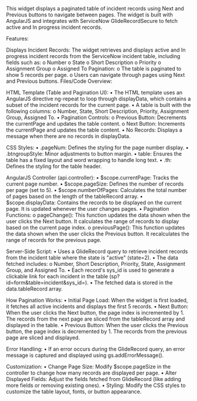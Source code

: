 This widget displays a paginated table of incident records using Next and Previous buttons to navigate between pages. The widget is built with AngularJS and integrates with ServiceNow GlideRecordSecure to fetch active and In progress incident records.

Features:

Displays Incident Records: The widget retrieves and displays active and In progress incident records from the ServiceNow incident table, including fields such as:
o Number
o State
o Short Description
o Priority
o Assignment Group
o Assigned To
Pagination:
o The table is paginated to show 5 records per page.
o Users can navigate through pages using Next and Previous buttons.
Files/Code Overview:

HTML Template (Table and Pagination UI):
• The HTML template uses an AngularJS directive ng-repeat to loop through displayData, which contains a subset of the incident records for the current page.
• A table is built with the following columns:
o Number, State, Short Description, Priority, Assignment Group, Assigned To.
• Pagination Controls:
o Previous Button: Decrements the currentPage and updates the table content.
o Next Button: Increments the currentPage and updates the table content.
• No Records: Displays a message when there are no records in displayData.

CSS Styles:
• .pageNum: Defines the styling for the page number display.
• .btngroupStyle: Minor adjustments to button margin.
• table: Ensures the table has a fixed layout and word wrapping to handle long text.
• .th: Defines the styling for the table header.

AngularJS Controller (api.controller):
• $scope.currentPage: Tracks the current page number.
• $scope.pageSize: Defines the number of records per page (set to 5).
• $scope.numberOfPages: Calculates the total number of pages based on the length of the tableRecord array.
• $scope.displayData: Contains the records to be displayed on the current page. It is updated whenever the user changes pages.
• Pagination Functions:
o pageChange(): This function updates the data shown when the user clicks the Next button. It calculates the range of records to display based on the current page index.
o previousPage(): This function updates the data shown when the user clicks the Previous button. It recalculates the range of records for the previous page.

Server-Side Script:
• Uses a GlideRecord query to retrieve incident records from the incident table where the state is "active" (state=2).
• The data fetched includes:
o Number, Short Description, Priority, State, Assignment Group, and Assigned To.
• Each record's sys_id is used to generate a clickable link for each incident in the table (sp?id=form&table=incident&sys_id=).
• The fetched data is stored in the data.tableRecord array.

How Pagination Works:
• Initial Page Load: When the widget is first loaded, it fetches all active incidents and displays the first 5 records.
• Next Button: When the user clicks the Next button, the page index is incremented by 1. The records from the next page are sliced from the tableRecord array and displayed in the table.
• Previous Button: When the user clicks the Previous button, the page index is decremented by 1. The records from the previous page are sliced and displayed.

Error Handling:
• If an error occurs during the GlideRecord query, an error message is captured and displayed using gs.addErrorMessage().

Customization:
• Change Page Size: Modify $scope.pageSize in the controller to change how many records are displayed per page.
• Alter Displayed Fields: Adjust the fields fetched from GlideRecord (like adding more fields or removing existing ones).
• Styling: Modify the CSS styles to customize the table layout, fonts, or button appearance.
